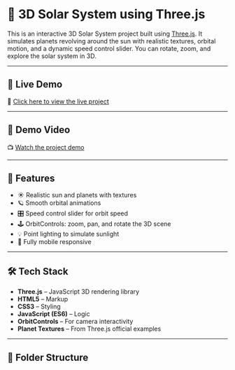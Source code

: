 # 🌌 3D Solar System using Three.js

This is an interactive 3D Solar System project built using [Three.js](https://threejs.org/). It simulates planets revolving around the sun with realistic textures, orbital motion, and a dynamic speed control slider. You can rotate, zoom, and explore the solar system in 3D.

---

## 🚀 Live Demo

🔗 [Click here to view the live project](https://solarsystem-8f1m.vercel.app/)

---

## 🎥 Demo Video

📺 [Watch the project demo](https://drive.google.com/file/d/1107Y_SzxyCSqA_11d_1MpOMpZL2RcxKb/view?usp=drive_link)

---

## 🧠 Features

- ☀️ Realistic sun and planets with textures
- 🪐 Smooth orbital animations
- 🎛️ Speed control slider for orbit speed
- 🕹️ OrbitControls: zoom, pan, and rotate the 3D scene
- 💡 Point lighting to simulate sunlight
- 📱 Fully mobile responsive

---

## 🛠️ Tech Stack

- **Three.js** – JavaScript 3D rendering library
- **HTML5** – Markup
- **CSS3** – Styling
- **JavaScript (ES6)** – Logic
- **OrbitControls** – For camera interactivity
- **Planet Textures** – From Three.js official examples

---

## 📂 Folder Structure

